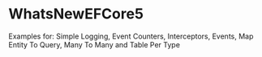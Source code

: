 # WhatsNewEFCore5
Examples for: Simple Logging, Event Counters, Interceptors, Events, Map Entity To Query, Many To Many and Table Per Type

